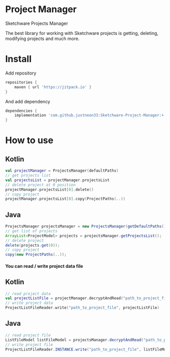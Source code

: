 # Project Manager
Sketchware Projects Manager

The best library for working with Sketchware projects is getting, deleting, modifying projects and much more.

# Install

Add repository
```gradle
repositories {
	maven { url 'https://jitpack.io' }
}
```
And add dependency
```gradle		
dependencies {
	implementation 'com.github.justneon33:Sketchware-Project-Manager:+'
}
```

# How to use

## Kotlin

```kotlin
val projectManager = ProjectsManager(defaultPaths)
// get projects list
val projectsList = projectManager.projectsList
// delete project at 0 position
projectManager.projectsList[0].delete()
// copy project 
projectManager.projectsList[0].copy(ProjectPaths(..))
```

## Java

```java
ProjectsManager projectsManager = new ProjectsManager(getDefaultPaths());
// get list of projects
ArrayList<ProjectModel> projects = projectsManager.getProjectsList();
// delete project
delete(projects.get(0));
// copy project
copy(new ProjectPaths(..));
```

#### You can read / write project data file

## Kotlin

``` Kotlin
// read project data
val projectListFile = projectManager.decryptAndRead("path_to_project_file")
// write project data
ProjectListFileReader.write("path_to_project_file", projectListFile)
```

## Java
``` Java
// read project file
ListFileModel listFileModel = projectsManager.decryptAndRead("path_to_project_file");
// write project file
ProjectListFileReader.INSTANCE.write("path_to_project_file", listFileModel);
```
